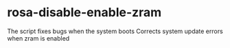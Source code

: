 # rosa-disable-enable-zram
The script fixes bugs when the system boots
Corrects system update errors when zram is enabled
